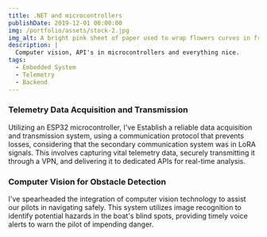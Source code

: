 ```yaml
---
title: .NET and microcontrollers
publishDate: 2019-12-01 00:00:00
img: /portfolio/assets/stock-2.jpg
img_alt: A bright pink sheet of paper used to wrap flowers curves in front of rich blue background
description: |
  Computer vision, API's in microcontrollers and everything nice.
tags:
  - Embedded System
  - Telemetry
  - Backend
---
```


### Telemetry Data Acquisition and Transmission
Utilizing an ESP32 microcontroller, I've Establish a reliable data acquisition and transmission system, using a communication protocol that prevents losses, considering that the secondary communication system was in LoRA signals. This involves capturing vital telemetry data, securely transmitting it through a VPN, and delivering it to dedicated APIs for real-time analysis.

### Computer Vision for Obstacle Detection
 I've spearheaded the integration of computer vision technology to assist our pilots in navigating safely. This system utilizes image recognition to identify potential hazards in the boat's blind spots, providing timely voice alerts to warn the pilot of impending danger.